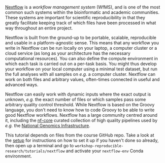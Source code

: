 [Nextflow](https://www.nextflow.io/) is a *workflow management system* (WfMS),
and is one of the most common such systems within the bioinformatic and
academic communities. These systems are important for scientific
reproducibility in that they greatly facilitate keeping track of which files
have been processed in what way throughout an entire project.

Nextflow is built from the ground-up to be portable, scalable, reproducible and
usable in a platform-agnostic sense. This means that any workflow you write in
Nextflow can be run locally on your laptop, a computer cluster or a cloud
service (as long as your architecture has the necessary computational
resources). You can also define the compute environment in which each task is
carried out on a per-task basis. You might thus develop your workflow on your
local computer using a minimal test dataset, but run the full analyses with all
samples on *e.g.* a computer cluster. Nextflow can work on both files and
arbitrary values, often-times connected in useful and advanced ways.

Nextflow can easily work with dynamic inputs where the exact output is unknown,
*e.g.* the exact number of files or which samples pass some arbitrary quality
control threshold. While Nextflow is based on the Groovy language, you don't
need to know how to code Groovy to be able to write good Nextflow workflows.
Nextflow has a large community centred around it, including the
[nf-core](https://nf-co.re/) curated collection of high quality pipelines used
by *e.g.* the [National Genomics Infrastructure](https://ngisweden.scilifelab.se/).

This tutorial depends on files from the course GitHub repo. Take a look at the
[setup](pre-course-setup) for instructions on how to set it up if you haven't
done so already, then open up a terminal and go to `workshop-reproducible-research/tutorials/nextflow`
and activate your `nextflow-env` Conda environment.
